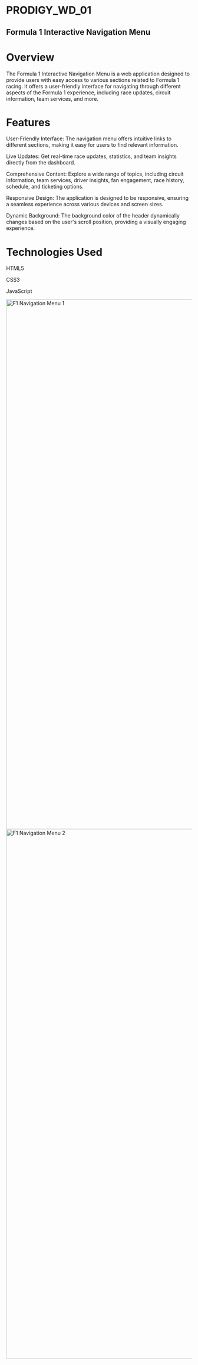 # PRODIGY_WD_01

## Formula 1 Interactive Navigation Menu
# Overview
The Formula 1 Interactive Navigation Menu is a web application designed to provide users with easy access to various sections related to Formula 1 racing. It offers a user-friendly interface for navigating through different aspects of the Formula 1 experience, including race updates, circuit information, team services, and more.

# Features
User-Friendly Interface: The navigation menu offers intuitive links to different sections, making it easy for users to find relevant information.

Live Updates: Get real-time race updates, statistics, and team insights directly from the dashboard.

Comprehensive Content: Explore a wide range of topics, including circuit information, team services, driver insights, fan engagement, race history, schedule, and ticketing options.

Responsive Design: The application is designed to be responsive, ensuring a seamless experience across various devices and screen sizes.

Dynamic Background: The background color of the header dynamically changes based on the user's scroll position, providing a visually engaging experience.

# Technologies Used

HTML5

CSS3

JavaScript

<img width="1438" alt="F1 Navigation Menu 1" src="https://github.com/Raghav-26491/PRODIGY_WD_01/assets/145380406/faec788d-3655-4663-8f1c-9d232440339d">

<img width="1438" alt="F1 Navigation Menu 2" src="https://github.com/Raghav-26491/PRODIGY_WD_01/assets/145380406/619f9209-eea0-4a44-af69-6e111aad7db9">


